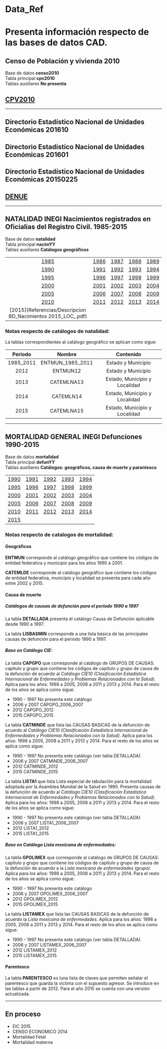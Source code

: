 # Data_Ref
# Presenta información respecto de las bases de datos CAD.


## Censo de Población y vivienda 2010

Base de datos **censo2010**    
Tabla principal **cpv2010**    
Tablas auxiliares **No presenta**   

## [CPV2010](Referencias/fd_resultados_ageb_urbana_cpv2010.csv)    

-----------------

## Directorio Estadístico Nacional de Unidades Económicas 201610    

## Directorio Estadístico Nacional de Unidades Económicas 201601     

## Directorio Estadístico Nacional de Unidades Económicas 20150225    

## [DENUE](Referencias/denue_diccionario_de_datos.pdf) 

-----------------

## NATALIDAD INEGI  Nacimientos registrados en Oficialías del Registro Civil. 1985-2015

Base de datos **natalidad**  
Tabla principal **nacimYY**       
Tablas auxiliares  **Catálogos geográficos** 

|               |               |       |    |   | 
| :-----------: |:-------------:|:-----:|:-----:|:-----:|
| [1985](Referencias/descripcion_bd_nacimientos_1985.pdf)| [1986](Referencias/descripcion_bd_nacimientos_1986.pdf) | [1987](Referencias/descripcion_bd_nacimientos_1987.pdf) | [1988](Referencias/descripcion_bd_nacimientos_1988.pdf)| [1989](Referencias/descripcion_bd_nacimientos_1989.pdf)|
| [1990](Referencias/descripcion_bd_nacimientos_1990.pdf)| [1991](Referencias/descripcion_bd_nacimientos_1991.pdf) | [1992](Referencias/descripcion_bd_nacimientos_1992.pdf) | [1993](Referencias/descripcion_bd_nacimientos_1993.pdf)| [1994](Referencias/descripcion_bd_nacimientos_1994.pdf)|
| [1995](Referencias/descripcion_bd_nacimientos_1995.pdf)| [1996](Referencias/descripcion_bd_nacimientos_1996.pdf) | [1997](Referencias/descripcion_bd_nacimientos_1997.pdf) | [1998](Referencias/descripcion_bd_nacimientos_1998.pdf)| [1999](Referencias/descripcion_bd_nacimientos_1999.pdf)|
| [2000](Referencias/descripcion_bd_nacimientos_2000.pdf)| [2001](Referencias/descripcion_bd_nacimientos_2001.pdf) | [2002](Referencias/descripcion_bd_nacimientos_2002.pdf) | [2003](Referencias/descripcion_bd_nacimientos_2003.pdf)| [2004](Referencias/descripcion_bd_nacimientos_2004.pdf)|
| [2005](Referencias/descripcion_bd_nacimientos_2005.pdf)| [2006](Referencias/descripcion_bd_nacimientos_2006.pdf) | [2007](Referencias/descripcion_bd_nacimientos_2007.pdf) | [2008](Referencias/descripcion_bd_nacimientos_2008.pdf)| [2009](Referencias/descripcion_bd_nacimientos_2009.pdf)|
| [2010](Referencias/descripcion_bd_nacimientos_2010.pdf)| [2011](Referencias/descripcion_bd_nacimientos_2011.pdf) | [2012](Referencias/descripcion_bd_nacimientos_2012.pdf) | [2013](Referencias/descripcion_bd_nacimientos_2013.pdf)| [2014](Referencias/descripcion_bd_nacimientos_2014.pdf)|
| [2015](Referencias/Descripcion BD_Nacimientos 2015_LOC_.pdf)| | | |  |

### Notas respecto de catálogos de natalidad:

La tablas correspondientes al catálogo geográfico se aplican como sigue:

|   Periodo            |    Nombre           | Contenido      | 
| :-----------: |:-------------:|:-----:|
| 1985_2011 | ENTMUN_1985_2011  | Estado y Municipio | 
| 2012   |   ENTMUN12 | Estado y Municipio | 
| 2013   | CATEMLNA13 | Estado, Municipio y Localidad | 
| 2014   |   CATEMLN14 | Estado, Municipio y Localidad | 
| 2015    |  CATEMLNA15 | Estado, Municipio y Localidad | 


-----------------

## MORTALIDAD GENERAL INEGI  Defunciones  1990-2015

Base de datos **mortalidad**  
Tabla principal **defunYY**       
Tablas auxiliares  **Catálogos: geográficos, causa de muerte y parantesco**    


|               |               |       |    |   | 
| :-----------: |:-------------:|:-----:|:-----:|:-----:|
| [1990](Referencias/descripcion_bd_defunciones_1990.pdf)| [1991](Referencias/descripcion_bd_defunciones_1991.pdf) | [1992](Referencias/descripcion_bd_defunciones_1992.pdf) | [1993](Referencias/descripcion_bd_defunciones_1993.pdf)| [1994](Referencias/descripcion_bd_defunciones_1994.pdf)|
| [1995](Referencias/descripcion_bd_defunciones_1995.pdf)| [1996](Referencias/descripcion_bd_defunciones_1996.pdf) | [1997](Referencias/descripcion_bd_defunciones_1997.pdf) | [1998](Referencias/descripcion_bd_defunciones_1998.pdf)| [1999](Referencias/descripcion_bd_defunciones_1999.pdf)|
| [2000](Referenciasdescripcion_bd_defunciones_2000.pdf)| [2001](Referencias/descripcion_bd_defunciones_2001.pdf) | [2002](Referencias/descripcion_bd_defunciones_2002.pdf) | [2003](Referencias/descripcion_bd_defunciones_2003.pdf)| [2004](Referencias/descripcion_bd_defunciones_2004.pdf)|
| [2005](Referencias/descripcion_bd_defunciones_2005.pdf)| [2006](Referencias/descripcion_bd_defunciones_2006.pdf) | [2007](Referencias/descripcion_bd_defunciones_2007.pdf) | [2008](Referencias/descripcion_bd_defunciones_2008.pdf)| [2009](Referencias/descripcion_bd_defunciones_2009.pdf)|
| [2010](Referencias/descripcion_bd_defunciones_2010.pdf)| [2011](Referencias/descripcion_bd_defunciones_2011.pdf) | [2012](Referencias/descripcion_bd_defunciones_2012.pdf) | [2013](Referencias/descripcion_bd_defunciones_2013.pdf)| [2014](Referencias/descripcion_bd_defunciones_2014.pdf)|
| [2015](Referencias/descripcion_bd_defunciones_2015_LOC.pdf)| | | |  |


### Notas respecto de catalogos de mortalidad:

#### Geográficos

**ENTMUN** corresponde al catálogo geográfico que contiene los códigos de entidad federativa y municipio para los años 1990 a 2001.

**CATEMLDE** corresponde al catálogo geográfico que contiene los códigos de entidad federativa, municipio y localidad se presenta para cada año entre 2002 y 2015.

#### Causa de muerte

##### Catálogos de causas de defunción para el periodo 1990 a 1997 

La tabla **DETALLADA** presenta el catálogo Causa de Defunción aplicable desde 1990 a 1997.

La tabla **LISBASMIN** corresponde a una lista básica de las principales causas de defunción para el periodo 1990 a 1997.


##### Base en Catálogo CIE:

La tabla **CAPGPO** que corresponde al catálogo de GRUPOS DE CAUSAS: capítulo y grupo que contiene los códigos de capítulo y grupo de causa de la defunción de acuerdo al *Catálogo CIE10 (Clasificación Estadística Internacional de Enfermedades y Problemas Relacionados con la Salud)*. Aplica para los años: 1998 a 2005, 2008 a 2011 y 2013 y 2014. Para el resto de los años se aplica como sigue:

- 1990 - 1997  No presenta este catálogo
- 2006 y 2007  CAPGPO_2006_2007
- 2012         CAPGPO_2012
- 2015         CAPGPO_2015

La tabla **CATMINDE** que lista las CAUSAS BASICAS de la defunción de acuerdo al *Catálogo CIE10 (Clasificación Estadística Internacional de Enfermedades y Problemas Relacionados con la Salud)*. Aplica para los años: 1998 a 2005, 2008 a 2011 y 2013 y 2014. Para el resto de los años se aplica como sigue:

- 1990 - 1997  No presenta este catálogo (ver tabla DETALLADA)
- 2006 y 2007  CATMINDE_2006_2007
- 2012         CATMINDE_2012
- 2015         CATMINDE_2015

La tabla **LISTA1** que lista Lista especial de tabulación para la mortalidad adoptada por la Asamblea Mundial de la Salud en 1990. Presenta causas de la defunción de acuerdo al *Catálogo CIE10 (Clasificación Estadística Internacional de Enfermedades y Problemas Relacionados con la Salud)*. Aplica para los años: 1998 a 2005, 2008 a 2011 y 2013 y 2014. Para el resto de los años se aplica como sigue:

- 1990 - 1997  No presenta este catálogo (ver tabla DETALLADA)
- 2006 y 2007  LISTA1_2006_2007
- 2012         LISTA1_2012
- 2015         LISTA1_2015

##### Base en Catálogo Lista mexicana de enfermedades:

La tabla **GPOLIMEX** que corresponde al catálogo de GRUPOS DE CAUSAS: capítulo y grupo que contiene los códigos de capítulo y grupo de causa de la defunción de acuerdo a la *Lista mexicana de enfermedades (grupo)*. Aplica para los años: 1998 a 2005, 2008 a 2011 y 2013 y 2014. Para el resto de los años se aplica como sigue:

- 1990 - 1997  No presenta este catálogo
- 2006 y 2007  GPOLIMEX_2006_2007
- 2012         GPOLIMEX_2012
- 2015         GPOLIMEX_2015

La tabla **LISTAMEX** que lista las CAUSAS BASICAS de la defunción de acuerdo la *Lista mexicana de enfermedades*. Aplica para los años: 1998 a 2005, 2008 a 2011 y 2013 y 2014. Para el resto de los años se aplica como sigue:

- 1990 - 1997  No presenta este catálogo (ver tabla DETALLADA)
- 2006 y 2007  LISTAMEX_2006_2007
- 2012         LISTAMEX_2012
- 2015         LISTAMEX_2015

#### Parentesco

La tabla **PARENTESCO** es luna lista de claves que permiten señalar el parentesco que guarda la victima con el supuesto agresor. Se introduce en las tablas a partir de 2012. Para el año 2015 se cuenta con una versión actualizada.


-----------------

## En proceso

- EIC 2015
- CENSO ECONOMICO 2014
- Mortalidad Fetal
- Mortalidad materna




